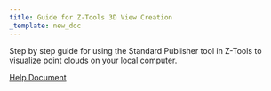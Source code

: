 ```yaml
---
title: Guide for Z-Tools 3D View Creation
_template: new_doc
---
```



Step by step guide for using the Standard Publisher tool in Z-Tools to visualize point clouds on your local computer.

[Help Document](https://ztools.blob.core.windows.net/$root/GeoSync_Z-Tools_Publish_3DView.pdf)

